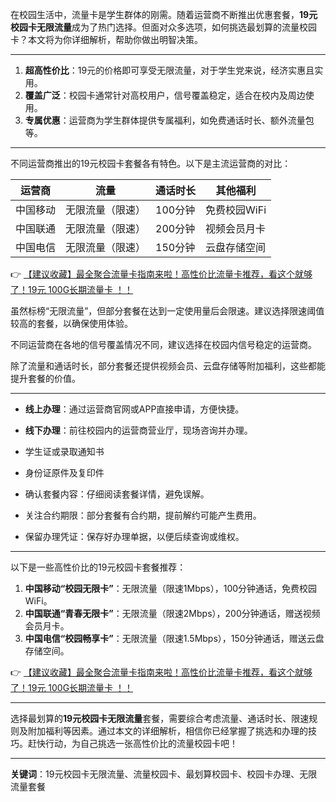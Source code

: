 
在校园生活中，流量卡是学生群体的刚需。随着运营商不断推出优惠套餐，**19元校园卡无限流量**成为了热门选择。但面对众多选项，如何挑选最划算的流量校园卡？本文将为你详细解析，帮助你做出明智决策。

---


1. **超高性价比**：19元的价格即可享受无限流量，对于学生党来说，经济实惠且实用。
2. **覆盖广泛**：校园卡通常针对高校用户，信号覆盖稳定，适合在校内及周边使用。
3. **专属优惠**：运营商为学生群体提供专属福利，如免费通话时长、额外流量包等。

---


不同运营商推出的19元校园卡套餐各有特色。以下是主流运营商的对比：

| 运营商 | 流量 | 通话时长 | 其他福利 |
|--------|------|----------|----------|
| 中国移动 | 无限流量（限速） | 100分钟 | 免费校园WiFi |
| 中国联通 | 无限流量（限速） | 200分钟 | 视频会员月卡 |
| 中国电信 | 无限流量（限速） | 150分钟 | 云盘存储空间 |

👉 [【建议收藏】最全聚合流量卡指南来啦！高性价比流量卡推荐，看这个就够了！19元 100G长期流量卡 ！！](https://bit.ly/Liuliangka)

虽然标榜“无限流量”，但部分套餐在达到一定使用量后会限速。建议选择限速阈值较高的套餐，以确保使用体验。

不同运营商在各地的信号覆盖情况不同，建议选择在校园内信号稳定的运营商。

除了流量和通话时长，部分套餐还提供视频会员、云盘存储等附加福利，这些都能提升套餐的价值。

---


- **线上办理**：通过运营商官网或APP直接申请，方便快捷。
- **线下办理**：前往校园内的运营商营业厅，现场咨询并办理。

- 学生证或录取通知书
- 身份证原件及复印件

- 确认套餐内容：仔细阅读套餐详情，避免误解。
- 关注合约期限：部分套餐有合约期，提前解约可能产生费用。
- 保留办理凭证：保存好办理单据，以便后续查询或维权。

---


以下是一些高性价比的19元校园卡套餐推荐：

1. **中国移动“校园无限卡”**：无限流量（限速1Mbps），100分钟通话，免费校园WiFi。
2. **中国联通“青春无限卡”**：无限流量（限速2Mbps），200分钟通话，赠送视频会员月卡。
3. **中国电信“校园畅享卡”**：无限流量（限速1.5Mbps），150分钟通话，赠送云盘存储空间。

👉 [【建议收藏】最全聚合流量卡指南来啦！高性价比流量卡推荐，看这个就够了！19元 100G长期流量卡 ！！](https://bit.ly/Liuliangka)

---


选择最划算的**19元校园卡无限流量**套餐，需要综合考虑流量、通话时长、限速规则及附加福利等因素。通过本文的详细解析，相信你已经掌握了挑选和办理的技巧。赶快行动，为自己挑选一张高性价比的流量校园卡吧！

---

**关键词**：19元校园卡无限流量、流量校园卡、最划算校园卡、校园卡办理、无限流量套餐
